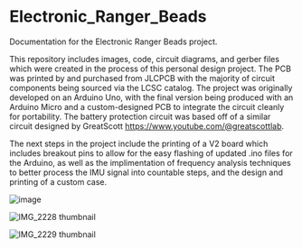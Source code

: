 # Electronic_Ranger_Beads
Documentation for the Electronic Ranger Beads project. 

This repository includes images, code, circuit diagrams, and gerber files which were created in the process of this personal design project. The PCB was printed by and purchased from JLCPCB with the majority of circuit components being sourced via the LCSC catalog. The project was originally developed on an Arduino Uno, with the final version being produced with an Arduino Micro and a custom-designed PCB to integrate the circuit cleanly for portability. The battery protection circuit was based off of a similar circuit designed by GreatScott https://www.youtube.com/@greatscottlab. 

The next steps in the project include the printing of a V2 board which includes breakout pins to allow for the easy flashing of updated .ino files for the Arduino, as well as the implimentation of frequency analysis techniques to better process the IMU signal into countable steps, and the design and printing of a custom case.

![image](https://github.com/nicolas-sidebottom/Electronic_Ranger_Beads/assets/81268057/93577920-ea10-4513-8e75-3dc7319fb956)

![IMG_2228 thumbnail](https://github.com/nicolas-sidebottom/Electronic_Ranger_Beads/assets/81268057/48cb90a5-dbf3-47eb-a718-c85bc8874566)

![IMG_2229 thumbnail](https://github.com/nicolas-sidebottom/Electronic_Ranger_Beads/assets/81268057/df026f5d-9c0f-4aa2-9001-01eed642b0f8)

